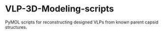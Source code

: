 # VLP-3D-Modeling-scripts
PyMOL scripts for reconstructing designed VLPs from known parent capsid structures.
